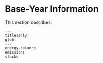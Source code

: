 # Base-Year Information

This section describes:


```{toctree}
---
titlesonly:
glob:
---
energy-balance
emissions
stocks
```

